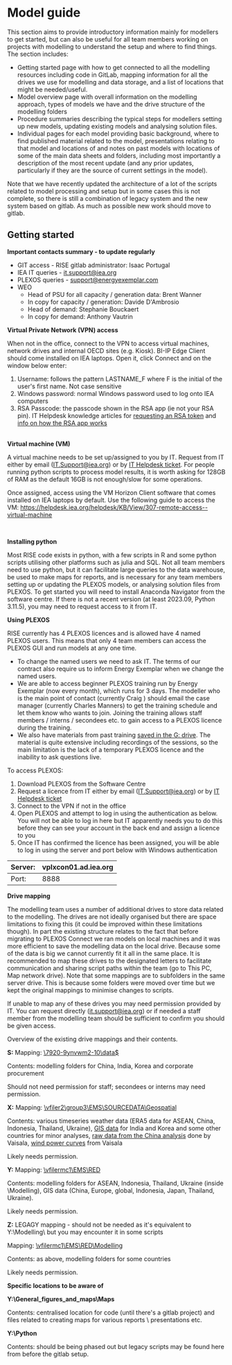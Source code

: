 # **Model guide**

This section aims to provide introductory information mainly for modellers to get started, but can also be useful for all team members working on projects with modelling to understand the setup and where to find things. The section includes:
- Getting started page with how to get connected to all the modelling resources including code in GitLab, mapping information for all the drives we use for modelling and data storage, and a list of locations that might be needed/useful.
- Model overview page with overall information on the modelling approach, types of models we have and the drive structure of the modelling folders
- Procedure summaries describing the typical steps for modellers setting up new models, updating existing models and analysing solution files.
- Individual pages for each model providing basic background, where to find published material related to the model, presentations relating to that model and locations of and notes on past models with locations of some of the main data sheets and folders, including most importantly a description of the most recent update (and any prior updates, particularly if they are the source of current settings in the model).

Note that we have recently updated the architecture of a lot of the scripts related to model processing and setup but in some cases this is not complete, so there is still a combination of legacy system and the new system based on gitlab. As much as possible new work should move to gitlab.
	

## **Getting started**
**Important contacts summary - to update regularly**
- GIT access - RISE gitlab administrator: Isaac Portugal
- IEA IT queries - it.support@iea.org
- PLEXOS queries - support@energyexemplar.com
- WEO
  - Head of PSU for all capacity / generation data: Brent Wanner
  - In copy for capacity / generation: Davide D'Ambrosio
  - Head of demand: Stephanie Bouckaert
  - In copy for demand: Anthony Vautrin


**Virtual Private Network (VPN) access**

When not in the office, connect to the VPN to access virtual machines, network drives and internal OECD sites (e.g. Kiosk). BI-IP Edge Client should come installed on IEA laptops. Open it, click Connect and on the window below enter:
1.  Username: follows the pattern LASTNAME_F where F is the initial of
    the user's first name. Not case sensitive
2.  Windows password: normal Windows password used to log onto IEA
    computers
3.  RSA Passcode: the passcode shown in the RSA app (ie not your RSA
    pin). IT Helpdesk knowledge articles for [requesting an RSA
    token](https://helpdesk.iea.org/helpdesk/KB/View/2326-rsa-securid--request-a-token)
    and [info on how the RSA app
    works](https://helpdesk.iea.org/helpdesk/KB/View/679-rsa-securid--modern-token)  
     


**Virtual machine (VM)**

A virtual machine needs to be set up/assigned to you by IT. Request from
IT either by email (IT.Support@iea.org) or by [IT Helpdesk
ticket](https://helpdesk.iea.org/helpdesk/). For people running python
scripts to process model results, it is worth asking for 128GB of RAM as
the default 16GB is not enough/slow for some operations.

Once assigned, access using the VM Horizon Client software that comes
installed on IEA laptops by default. Use the following guide to access
the VM:
<https://helpdesk.iea.org/helpdesk/KB/View/307-remote-access--virtual-machine>

 

**Installing python**

Most RISE code exists in python, with a few scripts in R and some python
scripts utilising other platforms such as julia and SQL. Not all team
members need to use python, but it can facilitate large queries to the
data warehouse, be used to make maps for reports, and is necessary for
any team members setting up or updating the PLEXOS models, or analysing
solution files from PLEXOS.
To get started you will need to install Anaconda Navigator from the
software centre. If there is not a recent version (at least 2023.09,
Python 3.11.5), you may need to request access to it from IT.


**Using PLEXOS**

RISE currently has 4 PLEXOS licences and is allowed have 4 named PLEXOS
users. This means that only 4 team members can access the PLEXOS GUI and
run models at any one time.
- To change the named users we need to ask IT. The terms of our contract
  also require us to inform Energy Exemplar when we change the named
  users.
- We are able to access beginner PLEXOS training run by Energy Exemplar
  (now every month), which runs for 3 days. The modeller who is the main
  point of contact (currently Craig ) should email the case manager
  (currently Charles Manners) to get the training schedule and let them
  know who wants to join. Joining the training allows staff members /
  interns / secondees etc. to gain access to a PLEXOS licence during the
  training.
- We also have materials from past training [saved in the G:
  drive](file:///G:\DOCS\07%20DATA%20AND%20TOOLS\02_PLEXOS\01_basic_introductory_material).
  The material is quite extensive including recordings of the sessions,
  so the main limitation is the lack of a temporary PLEXOS licence and
  the inability to ask questions live.

To access PLEXOS:
1.  Download PLEXOS from the Software Centre
2.  Request a licence from IT either by email (IT.Support@iea.org) or by
    [IT Helpdesk ticket](https://helpdesk.iea.org/helpdesk/)
3.  Connect to the VPN if not in the office
4.  Open PLEXOS and attempt to log in using the authentication as below.
    You will not be able to log in here but IT apparently needs you to
    do this before they can see your account in the back end and assign
    a licence to you
5.  Once IT has confirmed the licence has been assigned, you will be
    able to log in using the server and port below with Windows
    authentication

| Server: | vplxcon01.ad.iea.org |
|---------|----------------------|
| Port:   | 8888                 |






**Drive mapping**

The modelling team uses a number of additional drives to store data
related to the modelling. The drives are not ideally organised but there
are space limitations to fixing this (it could be improved within these
limitations though). In part the existing structure relates to the fact
that before migrating to PLEXOS Connect we ran models on local machines
and it was more efficient to save the modelling data on the local drive.
Because some of the data is big we cannot currently fit it all in the
same place. It is recommended to map these drives to the designated
letters to facilitate communication and sharing script paths within the
team (go to This PC, Map network drive). Note that some mappings are to
subfolders in the same server drive. This is because some folders were
moved over time but we kept the original mappings to minimise changes to
scripts.


If unable to map any of these drives you may need permission provided by
IT. You can request directly (it.support@iea.org) or if needed a staff
member from the modelling team should be sufficient to confirm you
should be given access.

Overview of the existing drive mappings and their contents.

**S:** Mapping: [\\7920-9ynvwm2-10\data\$](file:///\\7920-9ynvwm2-10\data$)

Contents: modelling folders for China, India, Korea and corporate
procurement

Should not need permission for staff; secondees or interns may need
permission.

**X:** Mapping:
[\\vfiler2\group3\EMS\SOURCEDATA\Geospatial](file:///\\vfiler2\group3\EMS\SOURCEDATA\Geospatial)

Contents: various timeseries weather data (ERA5 data for ASEAN, China,
Indonesia, Thailand, Ukraine), [GIS data](file:///X:\GIS2) for India and
Korea and some other countries for minor analyses, [raw data from the
China analysis](file:///X:\Weather_data_overflow\01_Vaisala_Raw_Data)
done by Vaisala, [wind power curves](file:///X:\wind_power_curves) from
Vaisala

Likely needs permission.

**Y:** Mapping: [\\vfilermc1\EMS\RED](file:///\\vfilermc1\EMS\RED)

Contents: modelling folders for ASEAN, Indonesia, Thailand, Ukraine
(inside \Modelling), GIS data (China, Europe, global, Indonesia, Japan,
Thailand, Ukraine).

Likely needs permission.

**Z:** LEGAGY mapping - should not be needed as it's equivalent to
Y:\Modelling\\ but you may encounter it in some scripts

Mapping:
[\\vfilermc1\EMS\RED\Modelling](file:///\\vfilermc1\EMS\RED\Modelling)

Contents: as above, modelling folders for some countries

Likely needs permission.


**Specific locations to be aware of**

**Y:\General_figures_and_maps\Maps**

Contents: centralised location for code (until there's a gitlab project)
and files related to creating maps for various reports \\ presentations
etc.

**Y:\Python**

Contents: should be being phased out but legacy scripts may be found
here from before the gitlab setup.



 
